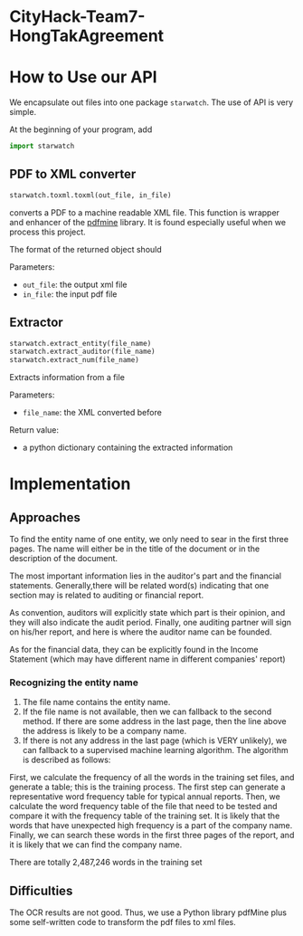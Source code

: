 # CityHack-Team7-HongTakAgreement

# How to Use our API

We encapsulate out files into one package `starwatch`. The use of API is very simple.

At the beginning of your program, add

```python
import starwatch
```



## PDF to XML converter

```python
starwatch.toxml.toxml(out_file, in_file)
```

converts a PDF to a machine readable XML file. This function is wrapper and enhancer of the [pdfmine](https://github.com/pdfminer/pdfminer.six) library. It is found especially useful when we process this project.

The format of the returned object should

Parameters:

- `out_file`: the output xml file
- `in_file`: the input pdf file



## Extractor

```python
starwatch.extract_entity(file_name)
starwatch.extract_auditor(file_name)
starwatch.extract_num(file_name)
```

Extracts information from a file

Parameters:

- `file_name`: the XML converted before

Return value:

- a python dictionary containing the extracted information



# Implementation

## Approaches

To find the entity name of one entity, we only need to sear in the first three pages. The name will either be in the title of the document or in the description of the document.

The most important information lies in the auditor's part and the financial statements. Generally,there will be related word(s) indicating that one section may is related to auditing or financial report.

As convention, auditors will explicitly state which part is their opinion, and they will also indicate the audit period. Finally, one auditing partner will sign on his/her report, and here is where the auditor name can be founded.

As for the financial data, they can be explicitly found in the Income Statement (which may have different name in different companies' report)


### Recognizing the entity name

1. The file name contains the entity name.
2. If the file name is not available, then we can fallback to the second method. If there are some address in the last page, then the line above the address is likely to be a company name.
3. If there is not any address in the last page (which is VERY unlikely), we can fallback to a supervised machine learning algorithm. The algorithm is described as follows:

First, we calculate the frequency of all the words in the training set files, and generate a table; this is the training process. The first step can generate a representative word frequency table for typical annual reports. Then, we calculate the word frequency table of the file that need to be tested and compare it with the frequency table of the training set. It is likely that the words that have unexpected high frequency is a part of the company name. Finally, we can search these words in the first three pages of the report, and it is likely that we can find the company name.

There are totally 2,487,246 words in the training set

## Difficulties

The OCR results are not good. Thus, we use a Python library pdfMine plus some self-written code to transform the pdf files to xml files.
